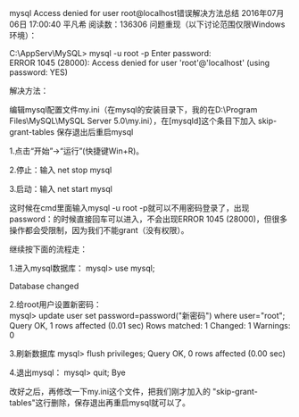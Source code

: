 mysql Access denied for user root@localhost错误解决方法总结
2016年07月06日 17:00:40 平凡希 阅读数：136306
问题重现（以下讨论范围仅限Windows环境）：
  
C:\AppServ\MySQL> mysql -u root -p 
Enter password:  
ERROR 1045 (28000): Access denied for user 'root'@'localhost' (using password: YES)



解决方法：

编辑mysql配置文件my.ini（在mysql的安装目录下，我的在D:\Program Files\MySQL\MySQL Server 5.0\my.ini），在[mysqld]这个条目下加入 skip-grant-tables 保存退出后重启mysql

1.点击“开始”->“运行”(快捷键Win+R)。

2.停止：输入 net stop mysql

3.启动：输入 net start mysql  

这时候在cmd里面输入mysql -u root -p就可以不用密码登录了，出现 password：的时候直接回车可以进入，不会出现ERROR 1045 (28000)，但很多操作都会受限制，因为我们不能grant（没有权限）。

继续按下面的流程走：

1.进入mysql数据库：
mysql> use mysql; 

Database changed

2.给root用户设置新密码：  
mysql> update user set password=password("新密码") where user="root"; 
Query OK, 1 rows affected (0.01 sec) 
Rows matched: 1 Changed: 1 Warnings: 0

3.刷新数据库
mysql> flush privileges;
Query OK, 0 rows affected (0.00 sec)  

4.退出mysql：
mysql> quit; 
Bye



改好之后，再修改一下my.ini这个文件，把我们刚才加入的 "skip-grant-tables"这行删除，保存退出再重启mysql就可以了。

